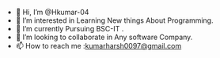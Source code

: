 - 👋 Hi, I’m @Hkumar-04
- 👀 I’m interested in Learning New things About Programming.
- 🌱 I’m currently Pursuing BSC-IT .
- 💞️ I’m looking to collaborate in Any software Company.
- 📫 How to reach me :kumarharsh0097@gmail.com

<!---
Hkumar-04/Hkumar-04 is a ✨ special ✨ repository because its `README.md` (this file) appears on your GitHub profile.
You can click the Preview link to take a look at your changes.
--->
